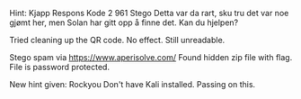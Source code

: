 Hint:
Kjapp Respons Kode 2
961
Stego
Detta var da rart, sku tru det var noe gjømt her, men Solan har gitt opp å finne det. Kan du hjelpen?


Tried cleaning up the QR code.
No effect. Still unreadable.

Stego spam via https://www.aperisolve.com/
Found hidden zip file with flag. File is password protected.

New hint given: Rockyou
Don't have Kali installed. Passing on this.
